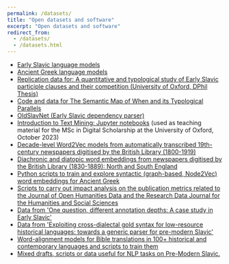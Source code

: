 ```yaml
---
permalink: /datasets/
title: "Open datasets and software"
excerpt: "Open datasets and software"
redirect_from: 
  - /datasets/
  - /datasets.html
---
```


<ul class="fa-ul">
  <li><i class="fa-li fa fa-file"></i><a target="_blank" href="https://doi.org/10.5281/zenodo.8414137">Early Slavic language models</a></li>
  <li><i class="fa-li fa fa-file"></i><a target="_blank" href="https://doi.org/10.5281/zenodo.8369516">Ancient Greek language models</a></li>
  <li><i class="fa-li fa fa-file"></i><a target="_blank" href="https://doi.org/10.6084/m9.figshare.24166254.v1">Replication data for: A quantitative and typological study of Early Slavic participle clauses and their competition (University of Oxford, DPhil Thesis)</a></li>
    <li><i class="fa-li fa fa-file"></i><a target="_blank" href="https://doi.org/10.6084/m9.figshare.22072169.v1">Code and data for The Semantic Map of When and its Typological Parallels</a></li>
  <li><i class="fa-li fa fa-file"></i><a target="_blank" href="https://npedrazzini.github.io/OldSlavNet/">OldSlavNet (Early Slavic dependency parser)</a></li>
  <li><i class="fa-li fa fa-file"></i><a target="_blank" href="https://github.com/npedrazzini/oxford-text-mining">Introduction to Text Mining: Jupyter notebooks</a> (used as teaching material for the MSc in Digital Scholarship at the University of Oxford, October 2023)</li>
  <li><i class="fa-li fa fa-file"></i><a target="_blank" href="https://doi.org/10.5281/zenodo.7887305">Decade-level Word2Vec models from automatically transcribed 19th-century newspapers digitised by the British Library (1800-1919)</a></li>
  <li><i class="fa-li fa fa-file"></i><a target="_blank" href="https://doi.org/10.5281/zenodo.7892460">Diachronic and diatopic word embeddings from newspapers digitised by the British Library (1830-1889): North and South England</a></li>
  <li><i class="fa-li fa fa-file"></i><a target="_blank" href="https://github.com/npedrazzini/ancientgreek-syntactic-embeddings">Python scripts to train and explore syntactic (graph-based, Node2Vec) word embeddings for Ancient Greek</a></li>
  <li><i class="fa-li fa fa-file"></i><a target="_blank" href="https://doi.org/10.5281/zenodo.6861857">Scripts to carry out impact analysis on the publication metrics related to the Journal of Open Humanities Data and the Research Data Journal for the Humanities and Social Sciences</a></li>
  <li><i class="fa-li fa fa-file"></i><a target="_blank" href="https://doi.org/10.6084/m9.figshare.12894035.v2">Data from 'One question, different annotation depths: A case study in Early Slavic'</a></li>
  <li><i class="fa-li fa fa-file"></i><a target="_blank" href="https://doi.org/10.6084/m9.figshare.12950093.v3">Data from 'Exploiting cross-dialectal gold syntax for low-resource historical languages: towards a generic parser for pre-modern Slavic'</a></li>
  <li><i class="fa-li fa fa-file"></i><a target="_blank" href="https://github.com/npedrazzini/parallelbibles">Word-alignment models for Bible translations in 100+ historical and contemporary languages and scripts to train them</a></li>
  <li><i class="fa-li fa fa-file"></i><a target="_blank" href="https://github.com/npedrazzini/PreModernSlavic-NLP">Mixed drafts, scripts or data useful for NLP tasks on Pre-Modern Slavic.</a></li>
</ul>